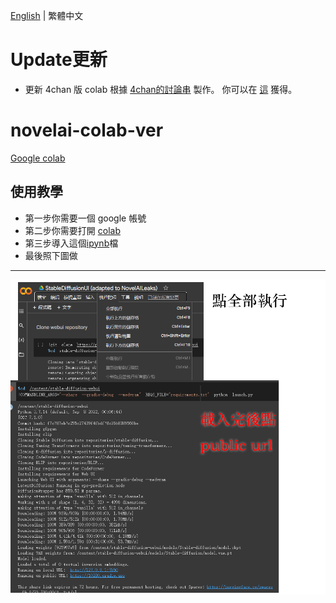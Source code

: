 [English]((README.md)) | 繁體中文
# Update更新
* 更新 4chan 版 colab 根據 [4chan的討論串](https://boards.4channel.org/g/thread/89095460#p89097704) 製作。 你可以在 [這](4chan_ver) 獲得。
# novelai-colab-ver
[Google colab](https://colab.research.google.com/)
## 使用教學
* 第一步你需要一個 google 帳號
* 第二步你需要打開 [colab](https://colab.research.google.com/)
* 第三步導入這個[ipynb](StableDiffusionUI_(adapted_to_NovelAILeaks).ipynb)檔
* 最後照下圖做
---
![colab](colab-tutorial.png)
